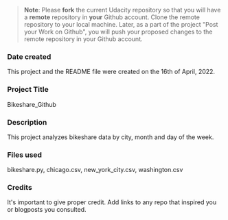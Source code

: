 >**Note**: Please **fork** the current Udacity repository so that you will have a **remote** repository in **your** Github account. Clone the remote repository to your local machine. Later, as a part of the project "Post your Work on Github", you will push your proposed changes to the remote repository in your Github account.

### Date created
This project and the README file were created on the 16th of April, 2022.

### Project Title
Bikeshare_Github

### Description
This project analyzes bikeshare data by city, month and day of the week.

### Files used
bikeshare.py, chicago.csv, new_york_city.csv, washington.csv

### Credits
It's important to give proper credit. Add links to any repo that inspired you or blogposts you consulted.
